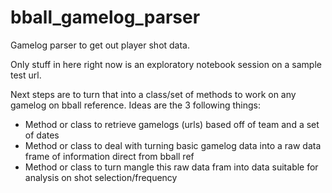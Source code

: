 # bball_gamelog_parser
Gamelog parser to get out player shot data.

Only stuff in here right now is an exploratory notebook session on a sample test url.

Next steps are to turn that into a class/set of methods to work on any gamelog on bball reference. Ideas are the 3 following things:
* Method or class to retrieve gamelogs (urls) based off of team and a set of dates
* Method or class to deal with turning basic gamelog data into a raw data frame of information direct from bball ref
* Method or class to turn mangle this raw data fram into data suitable for analysis on shot selection/frequency
